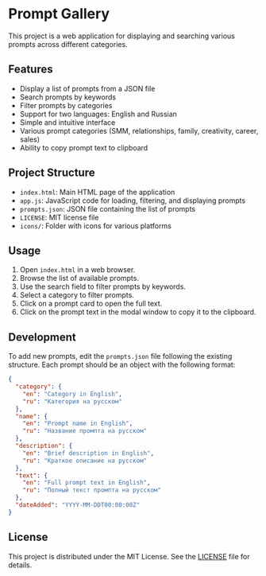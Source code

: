 # Prompt Gallery

This project is a web application for displaying and searching various prompts across different categories.

## Features

- Display a list of prompts from a JSON file
- Search prompts by keywords
- Filter prompts by categories
- Support for two languages: English and Russian
- Simple and intuitive interface
- Various prompt categories (SMM, relationships, family, creativity, career, sales)
- Ability to copy prompt text to clipboard

## Project Structure

- `index.html`: Main HTML page of the application
- `app.js`: JavaScript code for loading, filtering, and displaying prompts
- `prompts.json`: JSON file containing the list of prompts
- `LICENSE`: MIT license file
- `icons/`: Folder with icons for various platforms

## Usage

1. Open `index.html` in a web browser.
2. Browse the list of available prompts.
3. Use the search field to filter prompts by keywords.
4. Select a category to filter prompts.
5. Click on a prompt card to open the full text.
6. Click on the prompt text in the modal window to copy it to the clipboard.

## Development

To add new prompts, edit the `prompts.json` file following the existing structure. Each prompt should be an object with the following format:

```json
{
  "category": {
    "en": "Category in English",
    "ru": "Категория на русском"
  },
  "name": {
    "en": "Prompt name in English",
    "ru": "Название промпта на русском"
  },
  "description": {
    "en": "Brief description in English",
    "ru": "Краткое описание на русском"
  },
  "text": {
    "en": "Full prompt text in English",
    "ru": "Полный текст промпта на русском"
  },
  "dateAdded": "YYYY-MM-DDT00:00:00Z"
}
```

## License

This project is distributed under the MIT License. See the [LICENSE](LICENSE) file for details.
